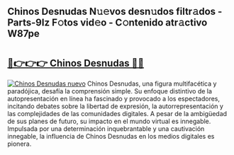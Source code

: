 ## Chinos Desnudas N𝚞𝚎vos desn𝚞dos filtr𝚊dos - Parts-9Iz F𝚘tos vid𝚎o - C𝚘ntenido atr𝚊ctivo W87pe

# <h2><a href="http://mbarsl.tromn.icu/?c=Chinos+Desnudas">🔗👉👉👉 Chinos Desnudas 🔗🔗</a></h2>

[![Chinos Desnudas nuevo](https://i.imgur.com/pEAQMta.gif)](http://mbarsl.tromn.icu/?c=Chinos+Desnudas)
Chinos Desnudas, una figura multifacética y paradójica, desafía la comprensión simple. Su enfoque distintivo de la autopresentación en línea ha fascinado y provocado a los espectadores, incitando debates sobre la libertad de expresión, la autorrepresentación y las complejidades de las comunidades digitales. A pesar de la ambigüedad de sus planes de futuro, su impacto en el mundo virtual es innegable. Impulsada por una determinación inquebrantable y una cautivación innegable, la influencia de Chinos Desnudas en los medios digitales es pionera.
